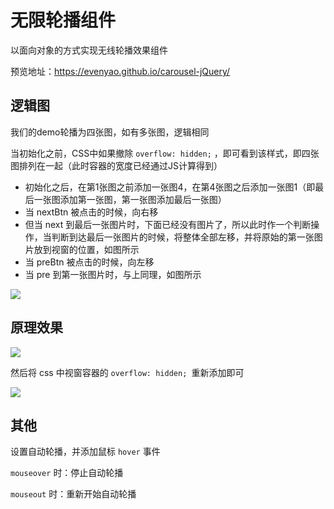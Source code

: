 # 无限轮播组件
以面向对象的方式实现无线轮播效果组件

预览地址：https://evenyao.github.io/carousel-jQuery/

## 逻辑图
我们的demo轮播为四张图，如有多张图，逻辑相同

当初始化之前，CSS中如果撤除 `overflow: hidden;` ，即可看到该样式，即四张图排列在一起（此时容器的宽度已经通过JS计算得到）

- 初始化之后，在第1张图之前添加一张图4，在第4张图之后添加一张图1（即最后一张图添加第一张图，第一张图添加最后一张图）
- 当 nextBtn 被点击的时候，向右移
- 但当 next 到最后一张图片时，下面已经没有图片了，所以此时作一个判断操作，当判断到达最后一张图片的时候，将整体全部左移，并将原始的第一张图片放到视窗的位置，如图所示
- 当 preBtn 被点击的时候，向左移
- 当 pre 到第一张图片时，与上同理，如图所示

![](https://upload-images.jianshu.io/upload_images/12904618-f7d05ade58b9e9bd.png?imageMogr2/auto-orient/strip%7CimageView2/2/w/1240)


## 原理效果

![](https://upload-images.jianshu.io/upload_images/12904618-a1abbb71a91e0a18.gif?imageMogr2/auto-orient/strip)

然后将 css 中视窗容器的 `overflow: hidden; `重新添加即可

![](https://upload-images.jianshu.io/upload_images/12904618-ba250dc5eb24898c.gif?imageMogr2/auto-orient/strip)

## 其他
设置自动轮播，并添加鼠标 `hover` 事件

`mouseover` 时：停止自动轮播

`mouseout` 时：重新开始自动轮播
